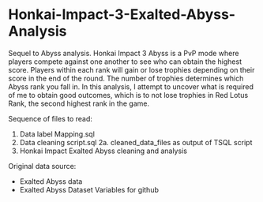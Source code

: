 # Honkai-Impact-3-Exalted-Abyss-Analysis
Sequel to Abyss analysis. Honkai Impact 3 Abyss is a PvP mode where players compete against one another to see who can obtain the highest score. Players within each rank will gain or lose trophies depending on their score in the end of the round. The number of trophies determines which Abyss rank you fall in. In this analysis, I attempt to uncover what is required of me to obtain good outcomes, which is to not lose trophies in Red Lotus Rank, the second highest rank in the game.

Sequence of files to read:
1. Data label Mapping.sql
2. Data cleaning script.sql
2a. cleaned_data_files as output of TSQL script
3. Honkai Impact Exalted Abyss cleaning and analysis

Original data source:
- Exalted Abyss data
- Exalted Abyss Dataset Variables for github
